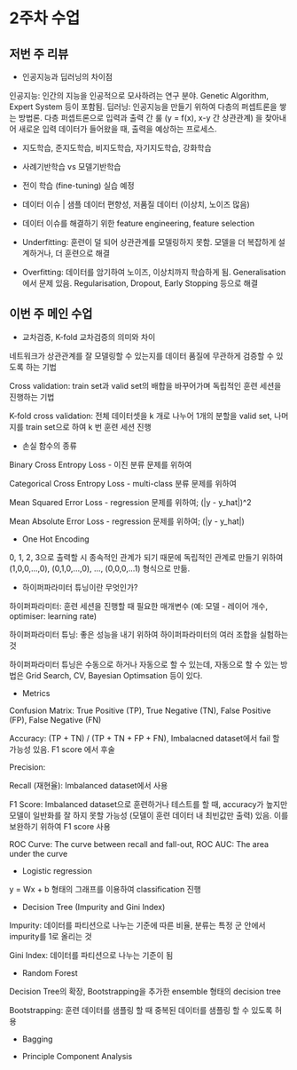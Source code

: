 # 2주차 수업

## 저번 주 리뷰

- 인공지능과 딥러닝의 차이점

인공지능: 인간의 지능을 인공적으로 모사하려는 연구 분야. Genetic Algorithm, Expert System 등이 포함됨.
딥러닝: 인공지능을 만들기 위하여 다층의 퍼셉트론을 쌓는 방법론. 다층 퍼셉트론으로 입력과 출력 간 룰 (y = f(x), x-y 간 상관관계) 을 찾아내어 새로운 입력 데이터가 들어왔을 때, 출력을 예상하는 프로세스.

- 지도학습, 준지도학습, 비지도학습, 자기지도학습, 강화학습

- 사례기반학습 vs 모델기반학습

- 전이 학습 (fine-tuning) 실습 예정

- 데이터 이슈 | 샘플 데이터 편향성, 저품질 데이터 (이상치, 노이즈 많음)

- 데이터 이슈를 해결하기 위한 feature engineering, feature selection

- Underfitting: 훈련이 덜 되어 상관관계를 모델링하지 못함. 모델을 더 복잡하게 설계하거나, 더 훈련으로 해결

- Overfitting: 데이터를 암기하여 노이즈, 이상치까지 학습하게 됨. Generalisation에서 문제 있음. Regularisation, Dropout, Early Stopping 등으로 해결

## 이번 주 메인 수업

- 교차검증, K-fold 교차검증의 의미와 차이

네트워크가 상관관계를 잘 모델링할 수 있는지를 데이터 품질에 무관하게 검증할 수 있도록 하는 기법

Cross validation: train set과 valid set의 배합을 바꾸어가며 독립적인 훈련 세션을 진행하는 기법

K-fold cross validation: 전체 데이터셋을 k 개로 나누어 1개의 분할을 valid set, 나머지를 train set으로 하여 k 번 훈련 세션 진행

- 손실 함수의 종류

Binary Cross Entropy Loss - 이진 분류 문제를 위하여

Categorical Cross Entropy Loss - multi-class 분류 문제를 위하여

Mean Squared Error Loss - regression 문제를 위하여; (|y - y_hat|)^2

Mean Absolute Error Loss - regression 문제를 위하여; (|y - y_hat|)

- One Hot Encoding

0, 1, 2, 3으로 출력할 시 종속적인 관계가 되기 때문에 독립적인 관계로 만들기 위하여 (1,0,0,...,0), (0,1,0,...,0), ..., (0,0,0,...1) 형식으로 만듦.

- 하이퍼파라미터 튜닝이란 무엇인가?

하이퍼파라미터: 훈련 세션을 진행할 때 필요한 매개변수 (예: 모델 - 레이어 개수, optimiser: learning rate)

하이퍼파라미터 튜닝: 좋은 성능을 내기 위하여 하이퍼파라미터의 여러 조합을 실험하는 것

하이퍼파라미터 튜닝은 수동으로 하거나 자동으로 할 수 있는데, 자동으로 할 수 있는 방법은 Grid Search, CV, Bayesian Optimsation 등이 있다.

- Metrics

Confusion Matrix: True Positive (TP), True Negative (TN), False Positive (FP), False Negative (FN)

Accuracy: (TP + TN) / (TP + TN + FP + FN), Imbalacned dataset에서 fail 할 가능성 있음. F1 score 에서 후술

Precision:

Recall (재현율): Imbalanced dataset에서 사용

F1 Score: Imbalanced dataset으로 훈련하거나 테스트를 할 때, accuracy가 높지만 모델이 일반화를 잘 하지 못할 가능성 (모델이 훈련 데이터 내 최빈값만 출력) 있음. 이를 보완하기 위하여 F1 score 사용

ROC Curve: The curve between recall and fall-out, ROC AUC: The area under the curve

- Logistic regression

y = Wx + b 형태의 그래프를 이용하여 classification 진행

- Decision Tree (Impurity and Gini Index)

Impurity: 데이터를 파티션으로 나누는 기준에 따른 비율, 분류는 특정 군 안에서 impurity를 1로 올리는 것

Gini Index: 데이터를 파티션으로 나누는 기준이 됨

- Random Forest

Decision Tree의 확장, Bootstrapping을 추가한 ensemble 형태의 decision tree

Bootstrapping: 훈련 데이터를 샘플링 할 때 중복된 데이터를 샘플링 할 수 있도록 허용

- Bagging

- Principle Component Analysis
